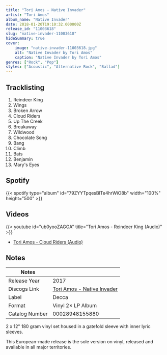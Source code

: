 ```yaml
---
title: "Tori Amos - Native Invader"
artist: "Tori Amos"
album_name: "Native Invader"
date: 2018-01-20T19:10:32.000000Z
release_id: "11003618"
slug: "native-invader-11003618"
hideSummary: true
cover:
    image: "native-invader-11003618.jpg"
    alt: "Native Invader by Tori Amos"
    caption: "Native Invader by Tori Amos"
genres: ["Rock", "Pop"]
styles: ["Acoustic", "Alternative Rock", "Ballad"]
---
```


## Tracklisting
1. Reindeer King
2. Wings
3. Broken Arrow
4. Cloud Riders
5. Up The Creek
6. Breakaway
7. Wildwood
8. Chocolate Song
9. Bang
10. Climb
11. Bats
12. Benjamin
13. Mary's Eyes


## Spotify
{{< spotify type="album" id="79ZYYTpqesBlTe4hrWiO8b" width="100%" height="500" >}}



## Videos
{{< youtube id="ub0yooZAGOA" title="Tori Amos - Reindeer King (Audio)" >}}
- [Tori Amos - Cloud Riders (Audio)](https://www.youtube.com/watch?v=DmVvSjVFh28)

## Notes
| Notes          |             |
| ---------------| ----------- |
| Release Year   | 2017 |
| Discogs Link   | [Tori Amos - Native Invader](https://www.discogs.com/release/11003618-Tori-Amos-Native-Invader) |
| Label          | Decca |
| Format         | Vinyl 2× LP Album |
| Catalog Number | 00028948155880 |

2 x 12" 180 gram vinyl set housed in a gatefold sleeve with inner lyric sleeves.

This European-made release is the sole version on vinyl, released and available in all major territories.
